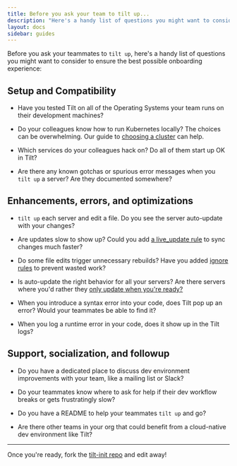 ```yaml
---
title: Before you ask your team to tilt up...
description: "Here's a handy list of questions you might want to consider to ensure the best possible Tilt onboarding experience"
layout: docs
sidebar: guides
---
```


Before you ask your teammates to `tilt up`, here's a handy list of questions you
might want to consider to ensure the best possible onboarding experience:

## Setup and Compatibility

- Have you tested Tilt on all of the Operating Systems your team runs on their
  development machines?

- Do your colleagues know how to run Kubernetes locally? The choices can be
  overwhelming. Our guide to [choosing a cluster](choosing_clusters.html) can
  help.

- Which services do your colleagues hack on? Do all of them start up OK in Tilt?

- Are there any known gotchas or spurious error messages when you `tilt up` a
  server? Are they documented somewhere?

## Enhancements, errors, and optimizations

- `tilt up` each server and edit a file. Do you see the server auto-update with
  your changes?

- Are updates slow to show up? Could you add
  [a live_update rule](live_update_reference.html) to sync changes much faster?

- Do some file edits trigger unnecessary rebuilds? Have you added
  [ignore rules](file_changes.html) to prevent wasted work?

- Is auto-update the right behavior for all your servers? Are there servers
  where you'd rather they
  [only update when you're ready?](manual_update_control.html)

- When you introduce a syntax error into your code, does Tilt pop up an error?
  Would your teammates be able to find it?

- When you log a runtime error in your code, does it show up in the Tilt logs?

## Support, socialization, and followup

- Do you have a dedicated place to discuss dev environment improvements with your
  team, like a mailing list or Slack?

- Do your teammates know where to ask for help if their dev workflow breaks or
  gets frustratingly slow?

- Do you have a README to help your teammates `tilt up` and go?

- Are there other teams in your org that could benefit from a cloud-native dev
  environment like Tilt?

---

Once you're ready, fork the [tilt-init repo](https://github.com/tilt-dev/tilt-init) and edit away!
